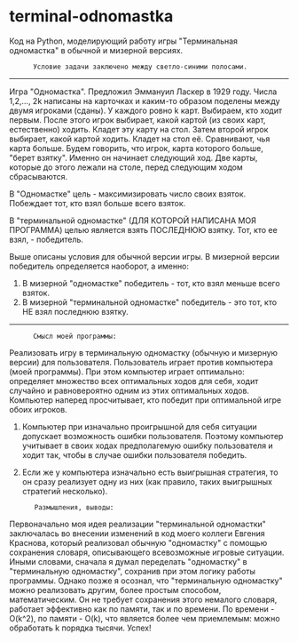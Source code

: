 # terminal-odnomastka
Код на Python, моделирующий работу игры "Терминальная одномастка" в обычной и мизерной версиях.

          Условие задачи заключено между светло-синими полосами.
----------
Игра "Одномастка". Предложил Эммануил Ласкер в 1929 году.
Числа    1,2,..., 2k написаны на карточках и  каким-то образом поделены между двумя игроками (сданы). У каждого ровно k карт.
Выбираем, кто ходит первым.
После этого игрок выбирает, какой картой (из своих карт, естественно) ходить. Кладет эту карту на стол. Затем второй игрок выбирает,
какой картой ходить. Кладет на стол её. Сравнивают, чья карта больше.
Будем говорить, что игрок, карта которого больше, "берет взятку". Именно он начинает следующий ход.
Две карты, которые до этого лежали на столе, перед следующим ходом сбрасываются.

В "Одномастке" цель - максимизировать число своих взяток. Побеждает тот, кто взял больше всего взяток.

В "терминальной одномастке" (ДЛЯ КОТОРОЙ НАПИСАНА МОЯ ПРОГРАММА) целью является взять ПОСЛЕДНЮЮ взятку. Тот, кто ее взял, - победитель.

Выше описаны условия для обычной версии игры. В мизерной версии победитель определяется наоборот, а именно:
1) В мизерной "одномастке" победитель - тот, кто взял меньше всего взяток.
2) В мизерной "терминальной одномастке" победитель - это тот, кто НЕ взял последнюю взятку.
----------


          Смысл моей программы:
Реализовать игру в терминальную одномастку (обычную и мизерную версии) для пользователя. Пользователь играет против компьютера (моей программы).
При этом компьютер играет оптимально: определяет множество всех оптимальных ходов для себя, 
ходит случайно и равновероятно одним из этих оптимальных ходов. Компьютер наперед просчитывает, кто победит при оптимальной игре обоих игроков.
1) Компьютер при изначально проигрышной для себя ситуации допускает возможность ошибки пользователя. Поэтому компьютер учитывает в своих ходах предполагемую ошибку пользователя и ходит так, чтобы в случае ошибки пользователя победить.
2) Если же у компьютера изначально есть выигрышная стратегия, то он сразу реализует одну из них (как правило, таких выигрышных стратегий несколько).


          Размышления, выводы:
Первоначально моя идея реализации "терминальной одномастки" заключалась во внесении изменений в код моего коллеги Евгения Краснова,
который реализовал обычную "одномастку" с помощью сохранения словаря, описывающего всевозможные игровые ситуации. Иными словами, сначала я думал переделать "одномастку" в "терминальную одномастку", сохранив при этом логику работы программы.
Однако позже я осознал, что "терминальную одномастку" можно реализовать другим, более простым способом, математическим.
Он не требует сохранения этого немалого словаря, работает эффективно как по памяти, так и по времени.
По времени - O(k^2), по памяти - O(k), что является более чем приемлемым: можно обработать k порядка тысячи.
Успех!
